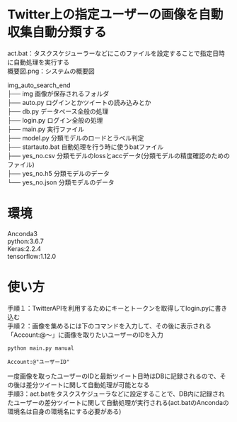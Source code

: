 # Twitter上の指定ユーザーの画像を自動収集自動分類する

act.bat：タスクスケジューラーなどにこのファイルを設定することで指定日時に自動処理を実行する  
概要図.png：システムの概要図  

img_auto_search_end  
├── img 画像が保存されるフォルダ  
├── auto.py ログインとかツイートの読み込みとか  
├── db.py データベース全般の処理  
├── login.py ログイン全般の処理  
├── main.py  実行ファイル  
├── model.py 分類モデルのロードとラベル判定  
├── startauto.bat 自動処理を行う時に使うbatファイル  
├── yes_no.csv 分類モデルのlossとaccデータ(分類モデルの精度確認のためのファイル)  
├── yes_no.h5 分類モデルのデータ  
└── yes_no.json 分類モデルのデータ  
  
  
  
# 環境  
Anconda3  
python:3.6.7  
Keras:2.2.4  
tensorflow:1.12.0  
  
  
# 使い方  
手順１：TwitterAPIを利用するためにキーとトークンを取得してlogin.pyに書き込む  
手順２：画像を集めるには下のコマンドを入力して、その後に表示される「Account:@～」に画像を取りたいユーザーのIDを入力
```
python main.py manual
```
```
Account:@"ユーザーID"
```
一度画像を取ったユーザーのIDと最新ツイート日時はDBに記録されるので、その後は差分ツイートに関して自動処理が可能となる  
手順3：act.batをタスクスケジューラなどに設定することで、DB内に記録されたユーザーの差分ツイートに関して自動処理が実行される(act.batのAncondaの環境名は自身の環境名にする必要がある)


